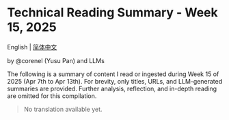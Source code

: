 # Technical Reading Summary - Week 15, 2025

English | [简体中文](README.zh-CN.md)

by @corenel (Yusu Pan) and LLMs

The following is a summary of content I read or ingested during Week 15 of 2025 (Apr 7th to Apr 13th). For brevity, only titles, URLs, and LLM-generated summaries are provided. Further analysis, reflection, and in-depth reading are omitted for this compilation.

> No translation available yet.
